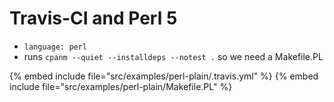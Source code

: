 # Travis-CI and Perl 5

* `language: perl`
* runs `cpanm --quiet --installdeps --notest .` so we need a Makefile.PL

{% embed include file="src/examples/perl-plain/.travis.yml" %}
{% embed include file="src/examples/perl-plain/Makefile.PL" %}


